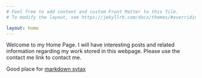 ```yaml
---
# Feel free to add content and custom Front Matter to this file.
# To modify the layout, see https://jekyllrb.com/docs/themes/#overriding-theme-defaults

layout: home
---
```

Welcome to my Home Page. I will have interesting posts and related information regarding 
my work stored in this webpage. Please use the contact me link to contact me.

Good place for [markdown sytax](https://www.markdownguide.org/basic-syntax/)